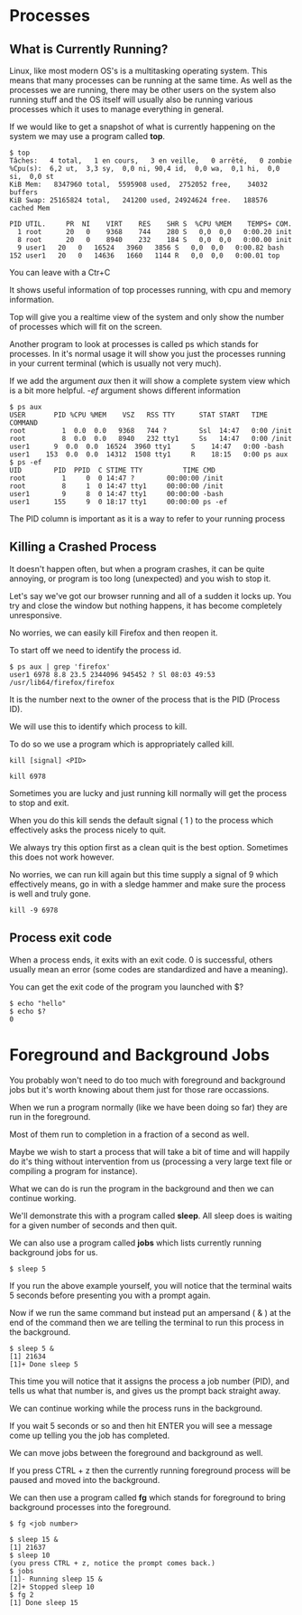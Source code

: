 # Processes

## What is Currently Running?

Linux, like most modern OS's is a multitasking operating system.
This means that many processes can be running at the same time.
As well as the processes we are running, there may be other users
on the system also running stuff and the OS itself will usually also
be running various processes which it
uses to manage everything in general.

If we would like to get a snapshot of what is currently happening on the system we may
use a program called **top**.

    $ top
    Tâches:   4 total,   1 en cours,   3 en veille,   0 arrêté,   0 zombie
    %Cpu(s):  6,2 ut,  3,3 sy,  0,0 ni, 90,4 id,  0,0 wa,  0,1 hi,  0,0 si,  0,0 st
    KiB Mem:   8347960 total,  5595908 used,  2752052 free,    34032 buffers
    KiB Swap: 25165824 total,   241200 used, 24924624 free.   188576 cached Mem

    PID UTIL.     PR  NI    VIRT    RES    SHR S  %CPU %MEM    TEMPS+ COM.
      1 root      20   0    9368    744    280 S   0,0  0,0   0:00.20 init
      8 root      20   0    8940    232    184 S   0,0  0,0   0:00.00 init
      9 user1   20   0   16524   3960   3856 S   0,0  0,0   0:00.82 bash
    152 user1   20   0   14636   1660   1144 R   0,0  0,0   0:00.01 top

You can leave with a Ctr+C

It shows useful information of top processes running, with cpu and memory information.

Top will give you a realtime view of the system and only show the number of processes which will fit on the screen.

Another program to look at processes is called ps which stands for processes.
In it's normal usage it will show you just the processes running in your current terminal (which is usually not very much).

If we add the argument *aux* then it will show a complete system view
which is a bit more helpful. *-ef* argument shows different information

    $ ps aux
    USER       PID %CPU %MEM    VSZ   RSS TTY      STAT START   TIME COMMAND
    root         1  0.0  0.0   9368   744 ?        Ssl  14:47   0:00 /init
    root         8  0.0  0.0   8940   232 tty1     Ss   14:47   0:00 /init
    user1      9  0.0  0.0  16524  3960 tty1     S    14:47   0:00 -bash
    user1    153  0.0  0.0  14312  1508 tty1     R    18:15   0:00 ps aux
    $ ps -ef
    UID        PID  PPID  C STIME TTY          TIME CMD
    root         1     0  0 14:47 ?        00:00:00 /init
    root         8     1  0 14:47 tty1     00:00:00 /init
    user1        9     8  0 14:47 tty1     00:00:00 -bash
    user1      155     9  0 18:17 tty1     00:00:00 ps -ef

The PID column is important as it is a way to refer to your running process

## Killing a Crashed Process

It doesn't happen often, but when a program crashes, it can be quite annoying, or program is too long (unexpected) and you wish to stop it.

Let's say we've got our browser running and all of a sudden it locks up.
You try and close the window but nothing happens, it has become
completely unresponsive.

No worries, we can easily kill Firefox and then reopen it.

To start off we need to identify the process id.

    $ ps aux | grep 'firefox'
    user1 6978 8.8 23.5 2344096 945452 ? Sl 08:03 49:53 /usr/lib64/firefox/firefox

It is the number next to the owner of the process that is the PID (Process ID).

We will use this to identify which process to kill.

To do so we use a program which is appropriately called kill.

    kill [signal] <PID>

    kill 6978

Sometimes you are lucky and just running kill normally will get the process
to stop and exit.

When you do this kill sends the default signal ( 1 ) to the process which
effectively asks the process nicely to quit.

We always try this option first as a clean quit is the best option.
Sometimes this does not work however.

No worries, we can run kill again but this time supply a signal of 9 which
effectively means, go in with a sledge hammer and make sure the process is
well and truly gone.

    kill -9 6978

## Process exit code

When a process ends, it exits with an exit code.
0 is successful, others usually mean an error
(some codes are standardized and have a meaning).

You can get the exit code of the program you launched with $?

    $ echo "hello"
    $ echo $?
    0

# Foreground and Background Jobs

You probably won't need to do too much with foreground and background jobs
but it's worth knowing about them just for those rare occassions.

When we run a program normally (like we have been doing so far) they are run in the foreground.

Most of them run to completion in a fraction of a second as well.

Maybe we wish to start a process that will take a bit of time and will
happily do it's thing without intervention from us
(processing a very large text file or compiling a program for instance).

What we can do is run the program in the background and then we can continue
working.

We'll demonstrate this with a program called **sleep**.
All sleep does is waiting for a given number of seconds and then quit.

We can also use a program called **jobs** which lists currently running
background jobs for us.

    $ sleep 5

If you run the above example yourself, you will notice that the terminal
waits 5 seconds before presenting you with a prompt again.

Now if we run the same command but instead put an ampersand ( & ) at the end
of the command then we are telling the terminal to run this process in the
background.

    $ sleep 5 &
    [1] 21634
    [1]+ Done sleep 5

This time you will notice that it assigns the process a job number (PID),
and tells us what that number is, and gives us the prompt back straight away.

We can continue working while the process runs in the background.

If you wait 5 seconds or so and then hit ENTER you will see a message come up
telling you the job has completed.

We can move jobs between the foreground and background as well.

If you press CTRL + z then the currently running foreground process will be
paused and moved into the background.

We can then use a program called **fg** which stands for foreground to bring
background processes into the foreground.

    $ fg <job number>

    $ sleep 15 &
    [1] 21637
    $ sleep 10
    (you press CTRL + z, notice the prompt comes back.)
    $ jobs
    [1]- Running sleep 15 &
    [2]+ Stopped sleep 10
    $ fg 2
    [1] Done sleep 15
